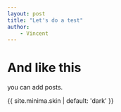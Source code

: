 ```yaml
---
layout: post
title: "Let's do a test"
author:
    - Vincent
---
```


# And like this

you can add posts.<br/>

{{ site.minima.skin | default: 'dark' }}<br/>
